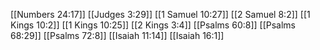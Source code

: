 [[Numbers 24:17]]
[[Judges 3:29]]
[[1 Samuel 10:27]]
[[2 Samuel 8:2]]
[[1 Kings 10:2]]
[[1 Kings 10:25]]
[[2 Kings 3:4]]
[[Psalms 60:8]]
[[Psalms 68:29]]
[[Psalms 72:8]]
[[Isaiah 11:14]]
[[Isaiah 16:1]]
